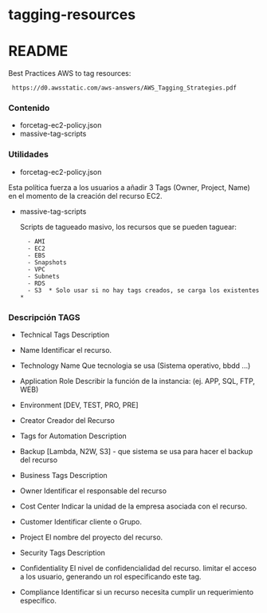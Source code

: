 # tagging-resources

# README #

Best Practices AWS to tag resources:

     https://d0.awsstatic.com/aws-answers/AWS_Tagging_Strategies.pdf
       
### Contenido ###

* forcetag-ec2-policy.json
* massive-tag-scripts

### Utilidades ###
    
* forcetag-ec2-policy.json

Esta política fuerza a los usuarios a añadir 3 Tags (Owner, Project, Name) en el momento de la creación del recurso EC2.
    
* massive-tag-scripts

    Scripts de tagueado masivo, los recursos que se pueden taguear:
    
        - AMI
        - EC2
        - EBS
        - Snapshots
        - VPC
        - Subnets
        - RDS 
        - S3  * Solo usar si no hay tags creados, se carga los existentes *

### Descripción TAGS ###

* Technical Tags            Description
 * Name                      Identificar el recurso.
 * Technology Name           Que tecnologia se usa (Sistema operativo, bbdd ...)
 * Application Role          Describir la función de la instancia: (ej. APP, SQL, FTP, WEB)
 * Environment               [DEV, TEST, PRO, PRE]
 * Creator                   Creador del Recurso


* Tags for Automation       Description
 * Backup                   [Lambda, N2W, S3]  - que sistema se usa para hacer el backup del recurso

* Business Tags             Description
 * Owner                     Identificar el responsable del recurso 
 * Cost Center               Indicar la unidad de la empresa asociada con el recurso.
 * Customer                  Identificar cliente o Grupo.
 * Project                   El nombre del proyecto del recurso.


 * Security Tags             Description
 * Confidentiality           El nivel de confidencialidad del recurso. limitar el acceso a los usuario, generando un rol especificando este tag.
 * Compliance                Identificar si un recurso necesita cumplir un requerimiento específico.
